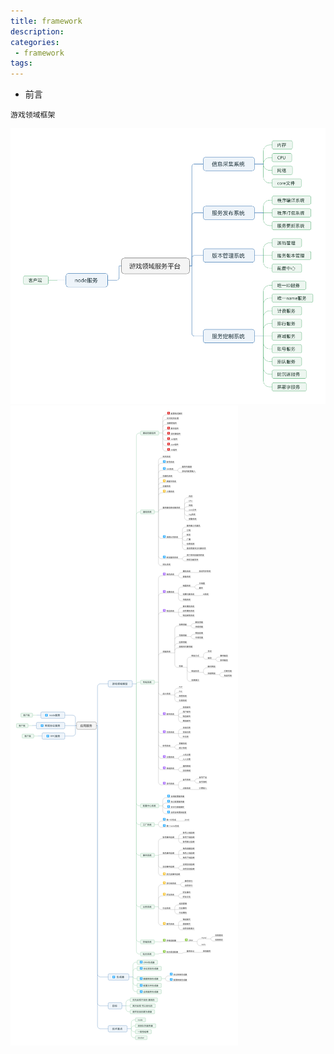 ```yaml
---
title: framework
description:
categories:
 - framework
tags:
---
```


- 前言
```
游戏领域框架
```
![Mobile Preview](/assets/images/yang/游戏领域服务平台.png)
![Mobile Preview](/assets/images/yang/游戏领域框架.png)
